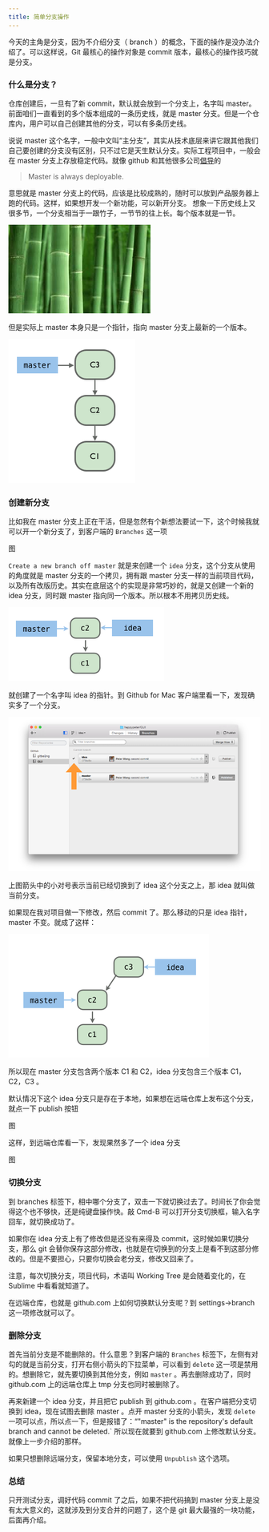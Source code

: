 ```yaml
---
title: 简单分支操作
---
```


今天的主角是分支，因为不介绍分支（ branch ）的概念，下面的操作是没办法介绍了。可以这样说，Git 最核心的操作对象是 commit 版本，最核心的操作技巧就是分支。

<!-- https://help.github.com/articles/branching-out/ -->

### 什么是分支？

<!-- head 的概念就先别提了  master 是指针也不用讲，就说新分支是原来分支的一个拷贝就够用了

但是不给出指针的概念，历史线就不能用真图了，那后面 merge 怎么讲？

 -->

仓库创建后，一旦有了新 commit，默认就会放到一个分支上，名字叫 master。前面咱们一直看到的多个版本组成的一条历史线，就是 master 分支。但是一个仓库内，用户可以自己创建其他的分支，可以有多条历史线。

说说 master 这个名字，一般中文叫“主分支”，其实从技术底层来讲它跟其他我们自己要创建的分支没有区别，只不过它是天生默认分支。实际工程项目中，一般会在 master 分支上存放稳定代码。就像 github 和其他很多公司[倡导](https://guides.github.com/introduction/flow/index.html)的 

> Master is always deployable.

意思就是 master 分支上的代码，应该是比较成熟的，随时可以放到产品服务器上跑的代码。这样，如果想开发一个新功能，可以新开分支。 想象一下历史线上又很多节，一个分支相当于一跟竹子，一节节的往上长。每个版本就是一节。

![](images/simple_branching/bamboo.jpeg)


但是实际上 master 本身只是一个指针，指向 master 分支上最新的一个版本。


![](images/simple_branching/master_branch.png)


### 创建新分支

比如我在 master 分支上正在干活，但是忽然有个新想法要试一下，这个时候我就可以开一个新分支了，到客户端的 `Branches` 这一项

图


`Create a new branch off master` 就是来创建一个 `idea` 分支，这个分支从使用的角度就是 master 分支的一个拷贝，拥有跟 master 分支一样的当前项目代码，以及所有改版历史。其实在底层这个的实现是非常巧妙的，就是又创建一个新的 idea 分支，同时跟 master 指向同一个版本。所以根本不用拷贝历史线。

![](images/simple_branching/new_branch.png)


就创建了一个名字叫 idea 的指针。到 Github for Mac 客户端里看一下，发现确实多了一个分支。

![](images/simple_branching/mac_show_branch.png)

上图箭头中的小对号表示当前已经切换到了 idea 这个分支之上，那 idea 就叫做当前分支。 

如果现在我对项目做一下修改，然后 commit 了。那么移动的只是 idea 指针，master 不变。就成了这样：

![](images/simple_branching/new_branch_commit.png)


所以现在 master 分支包含两个版本 C1 和 C2，idea 分支包含三个版本 C1，C2，C3 。

默认情况下这个 idea 分支只是存在于本地，如果想在远端仓库上发布这个分支，就点一下 publish 按钮

图


这样，到远端仓库看一下，发现果然多了一个 idea 分支

图

### 切换分支
到 branches 标签下，相中哪个分支了，双击一下就切换过去了。时间长了你会觉得这个也不够快，还是纯键盘操作快。敲 Cmd-B 可以打开分支切换框，输入名字回车，就切换成功了。

如果你在 idea 分支上有了修改但是还没有来得及 commit，这时候如果切换分支，那么 git 会替你保存这部分修改，也就是在切换到的分支上是看不到这部分修改的。但是不要担心，只要你切换会老分支，修改又回来了。

注意，每次切换分支，项目代码，术语叫 Working Tree 是会随着变化的，在 Sublime 中看看就知道了。

<!-- https://help.github.com/articles/why-did-my-changes-disappear-when-switching-branches/ -->

在远端仓库，也就是 github.com 上如何切换默认分支呢？到 settings->branch 这一项修改就可以了。

### 删除分支

首先当前分支是不能删除的。什么意思？到客户端的 `Branches` 标签下，左侧有对勾的就是当前分支，打开右侧小箭头的下拉菜单，可以看到 `delete` 这一项是禁用的。想删除它，就先要切换到其他分支，例如 `master` 。再去删除成功了，同时 github.com 上的远端仓库上 tmp 分支也同时被删除了。


再来新建一个 idea 分支，并且把它 publish 到 github.com 。在客户端把分支切换到 idea，现在试图去删除 master 。点开 master 分支的小箭头，发现 `delete` 一项可以点，所以点一下，但是报错了：“"master" is the repository's default branch and cannot be deleted.` 所以现在就要到 github.com 上修改默认分支。就像上一步介绍的那样。

如果只想删除远端分支，保留本地分支，可以使用 `Unpublish` 这个选项。

<!-- 如果本地分支有没有 commit 的修改，能 delete 分支吗？ -->

### 总结

只开测试分支，调好代码 commit 了之后，如果不把代码搞到 master 分支上是没有太大意义的，这就涉及到分支合并的问题了，这个是 git 最大最强的一块功能，后面再介绍。